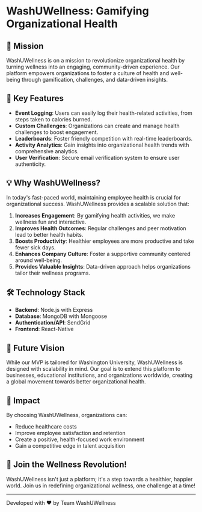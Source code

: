 # WashUWellness: Gamifying Organizational Health

## 🚀 Mission

WashUWellness is on a mission to revolutionize organizational health by turning wellness into an engaging, community-driven experience. Our platform empowers organizations to foster a culture of health and well-being through gamification, challenges, and data-driven insights.

## 🌟 Key Features

- **Event Logging**: Users can easily log their health-related activities, from steps taken to calories burned.
- **Custom Challenges**: Organizations can create and manage health challenges to boost engagement.
- **Leaderboards**: Foster friendly competition with real-time leaderboards.
- **Activity Analytics**: Gain insights into organizational health trends with comprehensive analytics.
- **User Verification**: Secure email verification system to ensure user authenticity.

## 💡 Why WashUWellness?

In today's fast-paced world, maintaining employee health is crucial for organizational success. WashUWellness provides a scalable solution that:

1. **Increases Engagement**: By gamifying health activities, we make wellness fun and interactive.
2. **Improves Health Outcomes**: Regular challenges and peer motivation lead to better health habits.
3. **Boosts Productivity**: Healthier employees are more productive and take fewer sick days.
4. **Enhances Company Culture**: Foster a supportive community centered around well-being.
5. **Provides Valuable Insights**: Data-driven approach helps organizations tailor their wellness programs.

## 🛠 Technology Stack

- **Backend**: Node.js with Express
- **Database**: MongoDB with Mongoose
- **Authentication/API**: SendGrid
- **Frontend**: React-Native

## 🔮 Future Vision

While our MVP is tailored for Washington University, WashUWellness is designed with scalability in mind. Our goal is to extend this platform to businesses, educational institutions, and organizations worldwide, creating a global movement towards better organizational health.

## 💪 Impact

By choosing WashUWellness, organizations can:

- Reduce healthcare costs
- Improve employee satisfaction and retention
- Create a positive, health-focused work environment
- Gain a competitive edge in talent acquisition

## 🤝 Join the Wellness Revolution!

WashUWellness isn't just a platform; it's a step towards a healthier, happier world. Join us in redefining organizational wellness, one challenge at a time!

---

Developed with ❤️ by Team WashUWellness
